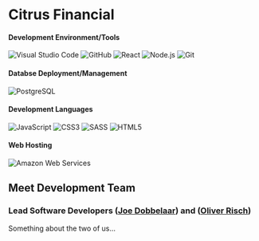 # Citrus Financial

#### Development Environment/Tools
![Visual Studio Code](https://img.shields.io/badge/Visual%20Studio%20Code-%20-blue?style=for-the-badge&logo=visual-studio-code&logoColor=white&color=007acc) ![GitHub](https://img.shields.io/badge/Github-%20-blue?style=for-the-badge&logo=github&logoColor=white&color=181717) ![React](https://img.shields.io/badge/React-%20-blue?style=for-the-badge&logo=react&logoColor=white&color=61dafb) ![Node.js](https://img.shields.io/badge/NodeJs-%20-blue?style=for-the-badge&logo=node.js&logoColor=white&color=339933) ![Git](https://img.shields.io/badge/git-%20-blue?style=for-the-badge&logo=git&logoColor=white&color=F05032)

#### Databse Deployment/Management
![PostgreSQL](https://img.shields.io/badge/PostgreSQL-%20-blue?style=for-the-badge&logo=postgresql&logoColor=white&color=4169e1)

#### Development Languages
![JavaScript](https://img.shields.io/badge/JavaScript-%20-blue?style=for-the-badge&logo=javascript&logoColor=white&color=f7df1e) ![CSS3](https://img.shields.io/badge/CSS3-%20-blue?style=for-the-badge&logo=css3&logoColor=white&color=1572b6) ![SASS](https://img.shields.io/badge/sass-%20-blue?style=for-the-badge&logo=sass&logoColor=white&color=cc6699) ![HTML5](https://img.shields.io/badge/HTML5-%20-blue?style=for-the-badge&logo=html5&logoColor=white&color=e34f26)

#### Web Hosting
![Amazon Web Services](https://img.shields.io/badge/Amazon%20Web%20Services-%20-blue?style=for-the-badge&logo=amazon-aws&logoColor=white&color=232f3e)

## Meet Development Team

### Lead Software Developers ([Joe Dobbelaar](https://github.com/r2pen2)) and ([Oliver Risch](https://github.com/oliver-risch))
Something about the two of us...